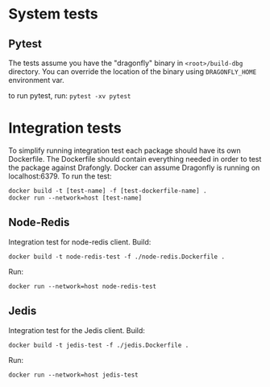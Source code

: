 # System tests


## Pytest

The tests assume you have the "dragonfly" binary in `<root>/build-dbg` directory.
You can override the location of the binary using `DRAGONFLY_HOME` environment var.

to run pytest, run:
`pytest -xv pytest`


# Integration tests
To simplify running integration test each package should have its own Dockerfile. The Dockerfile should contain everything needed in order to test the package against Drafongly. Docker can assume Dragonfly is running on localhost:6379.
To run the test:
```
docker build -t [test-name] -f [test-dockerfile-name] .
docker run --network=host [test-name]
```

## Node-Redis
Integration test for node-redis client.
Build:
```
docker build -t node-redis-test -f ./node-redis.Dockerfile .
```
Run:
```
docker run --network=host node-redis-test
```


## Jedis
Integration test for the Jedis client.
Build:
```
docker build -t jedis-test -f ./jedis.Dockerfile .
```
Run:
```
docker run --network=host jedis-test
```
